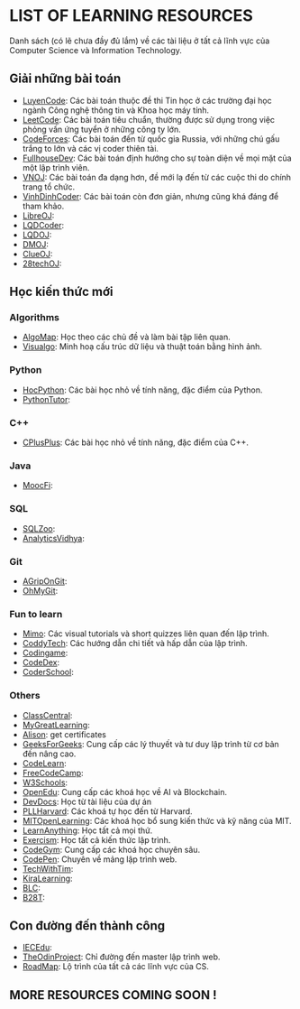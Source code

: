 # LIST OF LEARNING RESOURCES

Danh sách (có lẽ chưa đầy đủ lắm) về các tài liệu ở tất cả lĩnh vực của Computer Science và Information Technology.

## Giải những bài toán

- [LuyenCode](https://luyencode.net): Các bài toán thuộc đề thi Tin học ở các trường đại học ngành Công nghệ thông tin và Khoa học máy tính.
- [LeetCode](https://leetcode.com): Các bài toán tiêu chuẩn, thường được sử dụng trong việc phỏng vấn ứng tuyển ở những công ty lớn.
- [CodeForces](https://codeforces.com): Các bài toán đến từ quốc gia Russia, với những chú gấu trắng to lớn và các vị coder thiên tài.
- [FullhouseDev](https://fullhousedev.com): Các bài toán định hướng cho sự toàn diện về mọi mặt của một lập trình viên.
- [VNOJ](https://oj.vnoi.info): Các bài toán đa dạng hơn, đề mới lạ đến từ các cuộc thi do chính trang tổ chức.
- [VinhDinhCoder](https://vinhdinhcoder.net): Các bài toán còn đơn giản, nhưng cũng khá đáng để tham khảo.
- [LibreOJ](https://loj.ac):
- [LQDCoder](https://lequydon.ntucoder.net): 
- [LQDOJ](https://lqdoj.edu.vn):
- [DMOJ](https://dmoj.ca):
- [ClueOJ](https://oj.clue.edu.vn):
- [28techOJ](http://oj.28tech.com.vn): 

## Học kiến thức mới

### Algorithms

- [AlgoMap](https://algomap.io): Học theo các chủ đề và làm bài tập liên quan.
- [Visualgo](https://visualgo.net): Minh hoạ cấu trúc dữ liệu và thuật toán bằng hình ảnh.

### Python

- [HocPython](https://hocpython.org): Các bài học nhỏ về tính năng, đặc điểm của Python.
- [PythonTutor](https://pythontutor.com): 

### C++

- [CPlusPlus](https://cplusplus.com): Các bài học nhỏ về tính năng, đặc điểm của C++.

### Java

- [MoocFi](https://java-programming.mooc.fi): 

### SQL

- [SQLZoo](https://sqlzoo.net):
- [AnalyticsVidhya](https://www.analyticsvidhya.com): 

### Git

- [AGripOnGit](https://agripongit.vincenttunru.com): 
- [OhMyGit](https://ohmygit.org): 

### Fun to learn

- [Mimo](https://mimo.org): Các visual tutorials và short quizzes liên quan đến lập trình.
- [CoddyTech](https://coddy.tech): Các hướng dẫn chi tiết và hấp dẫn của lập trình.
- [Codingame](https://www.codingame.com): 
- [CodeDex](https://www.codedex.io):
- [CoderSchool](https://coderschool.vn):

### Others

- [ClassCentral](https://www.classcentral.com): 
- [MyGreatLearning](https://www.mygreatlearning.com): 
- [Alison](https://alison.com): get certificates
- [GeeksForGeeks](https://www.geeksforgeeks.org): Cung cấp các lý thuyết và tư duy lập trình từ cơ bản đến nâng cao.
- [CodeLearn](https://codelearn.io):
- [FreeCodeCamp](https://www.freecodecamp.org):
- [W3Schools](https://www.w3schools.com): 
- [OpenEdu](https://openedu.net): Cung cấp các khoá học về AI và Blockchain.
- [DevDocs](https://devdocs.io): Học từ tài liệu của dự án
- [PLLHarvard](https://pll.harvard.edu): Các khoá tự học đến từ Harvard.
- [MITOpenLearning](https://ocw.mit.edu): Các khoá học bổ sung kiến thức và kỹ năng của MIT.
- [LearnAnything](https://learn-anything.xyz): Học tất cả mọi thứ.
- [Exercism](https://exercism.org): Học tất cả kiến thức lập trình.
- [CodeGym](https://codegym.vn): Cung cấp các khoá học chuyên sâu.
- [CodePen](https://codepen.io): Chuyên về mảng lập trình web.
- [TechWithTim](https://www.techwithtim.net):
- [KiraLearning](https://kira-learning.com):
- [BLC](https://blog.luyencode.net): 
- [B28T](https://blog.28tech.com.vn): 

## Con đường đến thành công

- [IECEdu](https://iecedu.vn): 
- [TheOdinProject](https://www.theodinproject.com): Chỉ đường đến master lập trình web.
- [RoadMap](https://roadmap.sh): Lộ trình của tất cả các lĩnh vực của CS.

## MORE RESOURCES COMING SOON !
